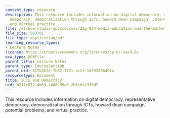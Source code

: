 ```yaml
---
content_type: resource
description: This resource includes information on digital democracy, representative
  democracy, democratization through ICTs, howard dean campaign, potential problems,
  and virtual practice.
file: /ol-ocw-studio-app/courses/21g-034-media-education-and-the-marketplace-fall-2005/b211e6324b53c4d8d9a02b6c0cc330d7_MIT21G_034F05_ictanddemocr.pdf
file_size: 593701
file_type: application/pdf
learning_resource_types:
- Lecture Notes
license: https://creativecommons.org/licenses/by-nc-sa/4.0/
ocw_type: OCWFile
parent_title: Lecture Notes
parent_type: CourseSection
parent_uid: 817b383e-7b82-2721-ac2c-16292898491a
resourcetype: Document
title: ICTs and Democracy
uid: b211e632-4b53-c4d8-d9a0-2b6c0cc330d7
---
```

This resource includes information on digital democracy, representative democracy, democratization through ICTs, howard dean campaign, potential problems, and virtual practice.